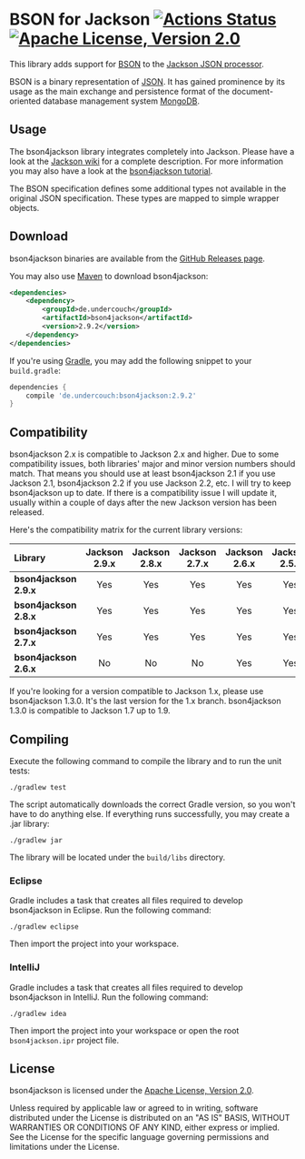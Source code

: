 # BSON for Jackson [![Actions Status](https://github.com/michel-kraemer/bson4jackson/workflows/CI/badge.svg)](https://github.com/michel-kraemer/bson4jackson/actions) [![Apache License, Version 2.0](https://img.shields.io/badge/license-Apache--2.0-blue.svg)](http://www.apache.org/licenses/LICENSE-2.0)

This library adds support for [BSON](http://bsonspec.org) to the
[Jackson JSON processor](https://github.com/FasterXML/jackson).

BSON is a binary representation of [JSON](http://json.org/). It has
gained prominence by its usage as the main exchange and persistence
format of the document-oriented database management system
[MongoDB](http://www.mongodb.org).

## Usage

The bson4jackson library integrates completely into Jackson. Please have
a look at the [Jackson wiki](http://wiki.fasterxml.com/JacksonDocumentation)
for a complete description. For more information you may also have a
look at the [bson4jackson tutorial](https://michelkraemer.com/binary-json-with-bson4jackson).

The BSON specification defines some additional types not available in
the original JSON specification. These types are mapped to simple
wrapper objects.

## Download

bson4jackson binaries are available from the
[GitHub Releases page](https://github.com/michel-kraemer/bson4jackson/releases>).

You may also use [Maven](http://maven.apache.org/) to download bson4jackson:

```xml
<dependencies>
    <dependency>
        <groupId>de.undercouch</groupId>
        <artifactId>bson4jackson</artifactId>
        <version>2.9.2</version>
    </dependency>
</dependencies>
```

If you're using [Gradle](https://gradle.org/), you may add the
following snippet to your `build.gradle`:

```gradle
dependencies {
    compile 'de.undercouch:bson4jackson:2.9.2'
}
```

## Compatibility

bson4jackson 2.x is compatible to Jackson 2.x and higher. Due to some
compatibility issues, both libraries' major and minor version numbers
should match. That means you should use at least bson4jackson 2.1
if you use Jackson 2.1, bson4jackson 2.2 if you use Jackson 2.2, etc.
I will try to keep bson4jackson up to date. If there is a compatibility
issue I will update it, usually within a couple of days after the new
Jackson version has been released.

Here's the compatibility matrix for the current library versions:

Library                | Jackson 2.9.x | Jackson 2.8.x | Jackson 2.7.x | Jackson 2.6.x | Jackson 2.5.x
:----------------------|:-------------:|:-------------:|:-------------:|:-------------:|:-------------:
**bson4jackson 2.9.x** |      Yes      |      Yes      |      Yes      |      Yes      |      Yes
**bson4jackson 2.8.x** |      Yes      |      Yes      |      Yes      |      Yes      |      Yes
**bson4jackson 2.7.x** |      Yes      |      Yes      |      Yes      |      Yes      |      Yes
**bson4jackson 2.6.x** |      No       |      No       |      No       |      Yes      |      Yes

If you're looking for a version compatible to Jackson 1.x, please use
bson4jackson 1.3.0. It's the last version for the 1.x branch.
bson4jackson 1.3.0 is compatible to Jackson 1.7 up to 1.9.

## Compiling

Execute the following command to compile the library and to run the
unit tests:

    ./gradlew test

The script automatically downloads the correct Gradle version, so you
won't have to do anything else. If everything runs successfully, you
may create a .jar library:

    ./gradlew jar

The library will be located under the `build/libs` directory.

### Eclipse

Gradle includes a task that creates all files required to develop
bson4jackson in Eclipse. Run the following command:

    ./gradlew eclipse

Then import the project into your workspace.

### IntelliJ

Gradle includes a task that creates all files required to develop
bson4jackson in IntelliJ. Run the following command:

    ./gradlew idea

Then import the project into your workspace or open the root `bson4jackson.ipr`
project file.

## License

bson4jackson is licensed under the
[Apache License, Version 2.0](http://www.apache.org/licenses/LICENSE-2.0).

Unless required by applicable law or agreed to in writing, software
distributed under the License is distributed on an "AS IS" BASIS,
WITHOUT WARRANTIES OR CONDITIONS OF ANY KIND, either express or implied.
See the License for the specific language governing permissions and
limitations under the License.

